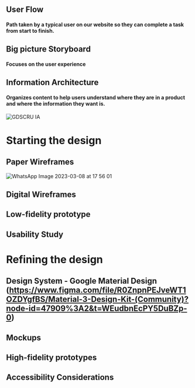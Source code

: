 ## User Flow
#### Path taken by a typical user on our website so they can complete a task from start to finish.





## Big picture Storyboard
#### Focuses on the user experience



## Information Architecture
#### Organizes content to help users understand where they are in a product and where the information they want is.
![GDSCRU IA](https://user-images.githubusercontent.com/99127888/223904119-3ecd983c-4828-4161-ac93-1085e7eadffe.png)



# Starting the design


## Paper Wireframes

![WhatsApp Image 2023-03-08 at 17 56 01](https://user-images.githubusercontent.com/99127888/223915430-795b3860-0562-4a72-a81f-08243b0b6254.jpeg)





## Digital Wireframes





## Low-fidelity prototype




## Usability Study



# Refining the design 
## Design System - Google Material Design (https://www.figma.com/file/R0ZnpnPEJveWT1OZDYgfBS/Material-3-Design-Kit-(Community)?node-id=47909%3A2&t=WEudbnEcPY5DuBZp-0)


## Mockups




## High-fidelity prototypes




## Accessibility Considerations








